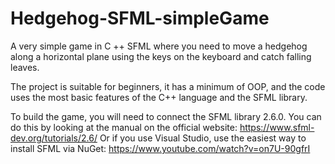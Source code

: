 # Hedgehog-SFML-simpleGame
 A very simple game in C ++ SFML where you need to move a hedgehog along a horizontal plane using the keys on the keyboard and catch falling leaves.

The project is suitable for beginners, it has a minimum of OOP, and the code uses the most basic features of the C++ language and the SFML library.

To build the game, you will need to connect the SFML library 2.6.0. You can do this by looking at the manual on the official website: https://www.sfml-dev.org/tutorials/2.6/
Or if you use Visual Studio, use the easiest way to install SFML via NuGet: https://www.youtube.com/watch?v=on7U-90gfrI
